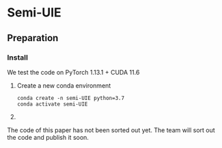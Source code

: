 # Semi-UIE

## Preparation

### Install

We test the code on PyTorch 1.13.1 + CUDA 11.6

1. Create a new conda environment

   ```
   conda create -n semi-UIE python=3.7
   conda activate semi-UIE
   ```

   

2. 

The code of this paper has not been sorted out yet. The team will sort out the code and publish it soon.
